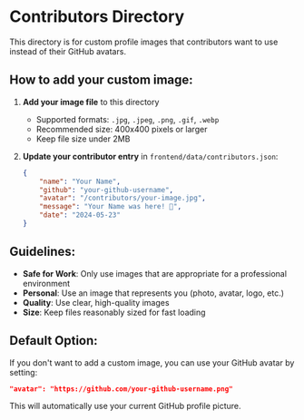 # Contributors Directory

This directory is for custom profile images that contributors want to use instead of their GitHub avatars.

## How to add your custom image:

1. **Add your image file** to this directory

    - Supported formats: `.jpg`, `.jpeg`, `.png`, `.gif`, `.webp`
    - Recommended size: 400x400 pixels or larger
    - Keep file size under 2MB

2. **Update your contributor entry** in `frontend/data/contributors.json`:
    ```json
    {
    	"name": "Your Name",
    	"github": "your-github-username",
    	"avatar": "/contributors/your-image.jpg",
    	"message": "Your Name was here! 🚀",
    	"date": "2024-05-23"
    }
    ```

## Guidelines:

-   **Safe for Work**: Only use images that are appropriate for a professional environment
-   **Personal**: Use an image that represents you (photo, avatar, logo, etc.)
-   **Quality**: Use clear, high-quality images
-   **Size**: Keep files reasonably sized for fast loading

## Default Option:

If you don't want to add a custom image, you can use your GitHub avatar by setting:

```json
"avatar": "https://github.com/your-github-username.png"
```

This will automatically use your current GitHub profile picture.
